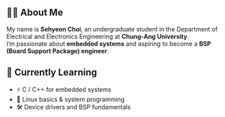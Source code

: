 ## 👨‍💻 About Me  

My name is **Sehyeon Choi**, an undergraduate student in the Department of Electrical and Electronics Engineering at **Chung-Ang University**.  
I’m passionate about **embedded systems** and aspiring to become a **BSP (Board Support Package) engineer**.  


## 🌱 Currently Learning  
- ⚡ C / C++ for embedded systems  
- 🐧 Linux basics & system programming  
- 🛠️ Device drivers and BSP fundamentals  
